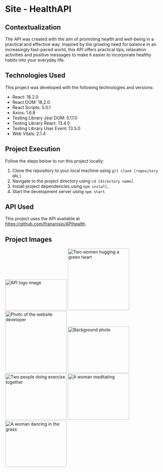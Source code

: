 # Site - HealthAPI

## Contextualization

The API was created with the aim of promoting health and well-being in a practical and effective way. Inspired by the growing need for balance in an increasingly fast-paced world, this API offers practical tips, relaxation activities and positive messages to make it easier to incorporate healthy habits into your everyday life.

## Technologies Used

This project was developed with the following technologies and versions:

- React: 18.2.0
- React DOM: 18.2.0
- React Scripts: 5.0.1
- Axios: 1.6.8
- Testing Library Jest DOM: 5.17.0
- Testing Library React: 13.4.0
- Testing Library User Event: 13.5.0
- Web Vitals: 2.1.4

## Project Execution

Follow the steps below to run this project locally:

1. Clone the repository to your local machine using `git clone [repository URL]`.
2. Navigate to the project directory using `cd [directory name]`.
3. Install project dependencies using `npm install`.
4. Start the development server using `npm start`.

## API Used

This project uses the API available at https://github.com/frananisio/APIhealth.

## Project Images

<img src="https://i.imgur.com/psPit0p.png" width="200" height="100" alt="API logo image">
<img src="https://i.imgur.com/3xedyps.png" width="200" height="200" alt="Two women hugging a green heart"> 
<img src="https://i.imgur.com/jGWng5G.png" width="200" height="200" alt="Photo of the website developer">
<img src="https://i.imgur.com/aYcuskk.png" width="200" height="150" alt="Background photo">
<img src="https://i.imgur.com/ji2rCh2.png" width="200" height="150" alt="Two people doing exercise together">
<img src="https://i.imgur.com/a7nTu5G.png" width="200" height="150" alt="A woman meditating">
<img src="https://i.imgur.com/2vU2eo3.png" width="200" height="150" alt="A woman dancing in the grass">
